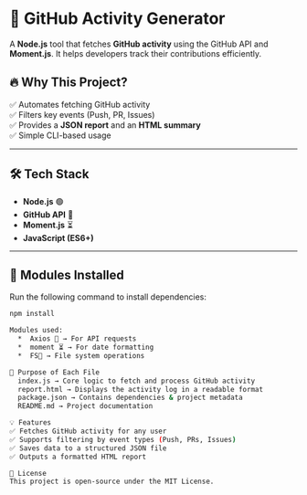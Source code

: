 # 🚀 GitHub Activity Generator  

A **Node.js** tool that fetches **GitHub activity** using the GitHub API and **Moment.js**. It helps developers track their contributions efficiently.  

## 🔥 Why This Project?  
✅ Automates fetching GitHub activity  
✅ Filters key events (Push, PR, Issues)  
✅ Provides a **JSON report** and an **HTML summary**  
✅ Simple CLI-based usage  

---

## 🛠️ Tech Stack  
- **Node.js** 🟢  
- **GitHub API** 🐙  
- **Moment.js** ⏳  
- **JavaScript (ES6+)**  

---

## 📌 Modules Installed  
Run the following command to install dependencies:  

```sh
npm install

Modules used:
  *  Axios 📡 → For API requests
  *  moment ⏳ → For date formatting
  *  FS📂 → File system operations

🎯 Purpose of Each File
  index.js → Core logic to fetch and process GitHub activity
  report.html → Displays the activity log in a readable format
  package.json → Contains dependencies & project metadata
  README.md → Project documentation

💡 Features
✅ Fetches GitHub activity for any user
✅ Supports filtering by event types (Push, PRs, Issues)
✅ Saves data to a structured JSON file
✅ Outputs a formatted HTML report

📝 License
This project is open-source under the MIT License.

